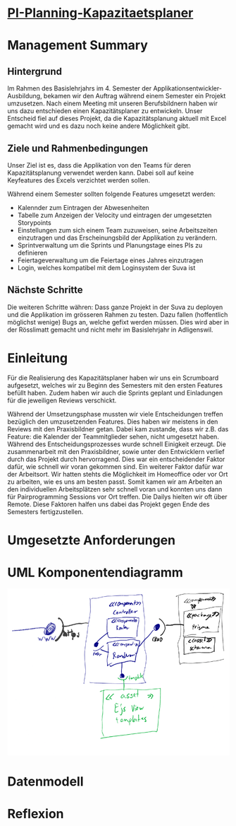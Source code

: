 # [PI-Planning-Kapazitaetsplaner](https://kapazitaetsplaner.atlassian.net/)

# Management Summary
## Hintergrund
Im Rahmen des Basislehrjahrs im 4. Semester der Applikationsentwickler-Ausbildung, bekamen wir den Auftrag während einem Semester ein Projekt umzusetzen. Nach einem Meeting mit unseren Berufsbildnern haben wir uns dazu entschieden einen Kapazitätsplaner zu entwickeln. Unser Entscheid fiel auf dieses Projekt, da die Kapazitätsplanung aktuell mit Excel gemacht wird und es dazu noch keine andere Möglichkeit gibt.

## Ziele und Rahmenbedingungen
Unser Ziel ist es, dass die Applikation von den Teams für deren Kapazitätsplanung verwendet werden kann. Dabei soll auf keine Keyfeatures des Excels verzichtet werden sollen.

Während einem Semester sollten folgende Features umgesetzt werden:
- Kalennder zum Eintragen der Abwesenheiten
- Tabelle zum Anzeigen der Velocity und eintragen der umgesetzten Storypoints
- Einstellungen zum sich einem Team zuzuweisen, seine Arbeitszeiten einzutragen und das Erscheinungsbild der Applikation zu verändern.
- Sprintverwaltung um die Sprints und Planungstage eines PIs zu definieren
- Feiertageverwaltung um die Feiertage eines Jahres einzutragen
- Login, welches kompatibel mit dem Loginsystem der Suva ist

## Nächste Schritte
Die weiteren Schritte währen: Dass ganze Projekt in der Suva zu deployen und die Applikation im grösseren Rahmen zu testen. Dazu fallen (hoffentlich möglichst wenige) Bugs an, welche gefixt werden müssen. Dies wird aber in der Rösslimatt gemacht und nicht mehr im Basislehrjahr in Adligenswil.
# Einleitung


Für die Realisierung des Kapazitätsplaner haben wir uns ein Scrumboard aufgesetzt, welches wir zu Beginn des Semesters mit den ersten Features befüllt haben. Zudem haben wir auch die Sprints geplant und Einladungen für die jeweiligen Reviews verschickt.

Während der Umsetzungsphase mussten wir viele Entscheidungen treffen bezüglich den umzusetzenden Features. Dies haben wir meistens in den Reviews mit den Praxisbildner getan. Dabei kam zustande, dass wir z.B. das Feature: die Kalender der Teammitglieder sehen, nicht umgesetzt haben. Während des Entscheidungsprozesses wurde schnell Einigkeit erzeugt. Die zusammenarbeit mit den Praxisbildner, sowie unter den Entwicklern verlief durch das Projekt durch hervorragend. Dies war ein entscheidender Faktor dafür, wie schnell wir voran gekommen sind. Ein weiterer Faktor dafür war der Arbeitsort. Wir hatten stehts die Möglichkeit im Homeoffice oder vor Ort zu arbeiten, wie es uns am besten passt. Somit kamen wir am Arbeiten an den individuellen Arbeitsplätzen sehr schnell voran und konnten uns dann für Pairprogramming Sessions vor Ort treffen. Die Dailys hielten wir oft über Remote. Diese Faktoren halfen uns dabei das Projekt gegen Ende des Semesters fertigzustellen.



# Umgesetzte Anforderungen
# UML Komponentendiagramm
![](docImgs/komponenten-diagramm.png)
# Datenmodell
# Reflexion